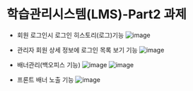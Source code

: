 # 학습관리시스템(LMS)-Part2 과제

- 회원 로그인시 로그인 히스토리(로그)기능
![image](https://user-images.githubusercontent.com/110509654/209521230-a987d14e-63e2-4c4e-b971-16aef87e4001.png)

- 관리자 회원 상세 정보에 로그인 목록 보기 기능
![image](https://user-images.githubusercontent.com/110509654/209521353-4d46803a-5835-4c8f-868b-68d6375ffe5a.png)

- 배너관리(백오피스 기능)
![image](https://user-images.githubusercontent.com/110509654/209521385-392748ec-b985-48d8-831e-1bfdd4374cac.png)
![image](https://user-images.githubusercontent.com/110509654/209521599-4ca0cf1d-de78-41a8-9db8-1fadd648e56c.png)


- 프론트 배너 노출 기능
![image](https://user-images.githubusercontent.com/110509654/209521437-3b099aef-44c2-47f3-9ee9-50c2e974f75d.png)

